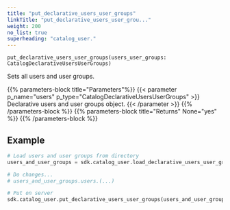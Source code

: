 ```yaml
---
title: "put_declarative_users_user_groups"
linkTitle: "put_declarative_users_user_grou..."
weight: 200
no_list: true
superheading: "catalog_user."
---
```




``put_declarative_users_user_groups(users_user_groups: CatalogDeclarativeUsersUserGroups)``

Sets all users and user groups.

{{% parameters-block  title="Parameters"%}}
{{< parameter p_name="users" p_type="CatalogDeclarativeUsersUserGroups" >}}
Declarative users and user groups object.
{{< /parameter >}}
{{% /parameters-block %}}
{{% parameters-block title="Returns" None="yes" %}}
{{% /parameters-block %}}

## Example

```python
# Load users and user groups from directory
users_and_user_groups = sdk.catalog_user.load_declarative_users_user_groups(layout_root_pat =Path.cwd())

# Do changes...
# users_and_user_groups.users.(...)

# Put on server
sdk.catalog_user.put_declarative_users_user_groups(users_and_user_groups)
```
